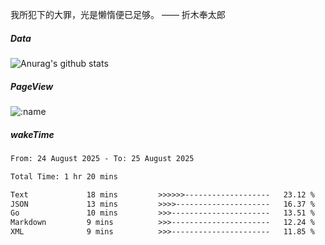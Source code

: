 我所犯下的大罪，光是懒惰便已足够。 —— 折木奉太郎

##### Data

![Anurag's github stats](https://github-readme-stats.vercel.app/api?username=whyneh&show_icons=true&hide_border=ture&theme=tokyonight)

##### PageView
![:name](https://count.getloli.com/get/@:whyneh?theme=gelbooru)

##### wakeTime

<!--START_SECTION:waka-->

```txt
From: 24 August 2025 - To: 25 August 2025

Total Time: 1 hr 20 mins

Text             18 mins         >>>>>>-------------------   23.12 %
JSON             13 mins         >>>>---------------------   16.37 %
Go               10 mins         >>>----------------------   13.51 %
Markdown         9 mins          >>>----------------------   12.24 %
XML              9 mins          >>>----------------------   11.85 %
```

<!--END_SECTION:waka-->
